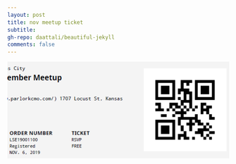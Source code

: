 ```yaml
---
layout: post
title: nov meetup ticket
subtitle: 
gh-repo: daattali/beautiful-jekyll 
comments: false
---
```


![try3](https://github.com/johnwesleyharding/johnwesleyharding.github.io/raw/master/img/image.png)
